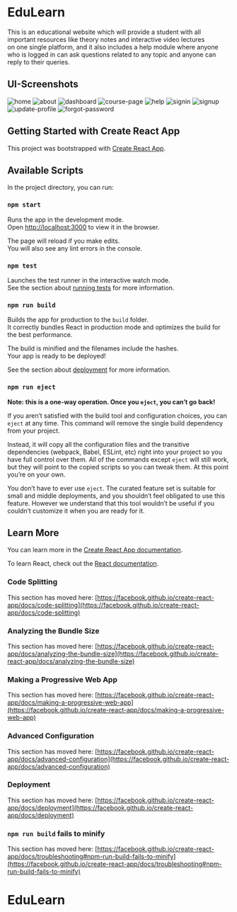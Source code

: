 # EduLearn

This is an educational website which will provide a student with all \
important resources like theory notes and interactive video lectures \
on one single platform, and it also includes a help module where anyone who is logged in can ask questions related to any topic and anyone can reply to their queries.

## UI-Screenshots

![home](https://github.com/vanshkarnwal13/EduLearn/blob/main/screenshots/home.PNG?raw=true)
![about](https://github.com/vanshkarnwal13/EduLearn/blob/main/screenshots/about.png?raw=true)
![dashboard](https://github.com/vanshkarnwal13/EduLearn/blob/main/screenshots/dashboard.png?raw=true)
![course-page](https://github.com/vanshkarnwal13/EduLearn/blob/main/screenshots/course-page.png?raw=true)
![help](https://github.com/vanshkarnwal13/EduLearn/blob/main/screenshots/help.png?raw=true)
![signin](https://github.com/vanshkarnwal13/EduLearn/blob/main/screenshots/signin.PNG?raw=true)
![signup](https://github.com/vanshkarnwal13/EduLearn/blob/main/screenshots/signup.PNG?raw=true)
![update-profile](https://github.com/vanshkarnwal13/EduLearn/blob/main/screenshots/update-profile.png?raw=true)
![forgot-password](https://github.com/vanshkarnwal13/EduLearn/blob/main/screenshots/forgot-password.png?raw=true)

## Getting Started with Create React App

This project was bootstrapped with [Create React App](https://github.com/facebook/create-react-app).

## Available Scripts

In the project directory, you can run:

### `npm start`

Runs the app in the development mode.\
Open [http://localhost:3000](http://localhost:3000) to view it in the browser.

The page will reload if you make edits.\
You will also see any lint errors in the console.

### `npm test`

Launches the test runner in the interactive watch mode.\
See the section about [running tests](https://facebook.github.io/create-react-app/docs/running-tests) for more information.

### `npm run build`

Builds the app for production to the `build` folder.\
It correctly bundles React in production mode and optimizes the build for the best performance.

The build is minified and the filenames include the hashes.\
Your app is ready to be deployed!

See the section about [deployment](https://facebook.github.io/create-react-app/docs/deployment) for more information.

### `npm run eject`

**Note: this is a one-way operation. Once you `eject`, you can’t go back!**

If you aren’t satisfied with the build tool and configuration choices, you can `eject` at any time. This command will remove the single build dependency from your project.

Instead, it will copy all the configuration files and the transitive dependencies (webpack, Babel, ESLint, etc) right into your project so you have full control over them. All of the commands except `eject` will still work, but they will point to the copied scripts so you can tweak them. At this point you’re on your own.

You don’t have to ever use `eject`. The curated feature set is suitable for small and middle deployments, and you shouldn’t feel obligated to use this feature. However we understand that this tool wouldn’t be useful if you couldn’t customize it when you are ready for it.

## Learn More

You can learn more in the [Create React App documentation](https://facebook.github.io/create-react-app/docs/getting-started).

To learn React, check out the [React documentation](https://reactjs.org/).

### Code Splitting

This section has moved here: [https://facebook.github.io/create-react-app/docs/code-splitting](https://facebook.github.io/create-react-app/docs/code-splitting)

### Analyzing the Bundle Size

This section has moved here: [https://facebook.github.io/create-react-app/docs/analyzing-the-bundle-size](https://facebook.github.io/create-react-app/docs/analyzing-the-bundle-size)

### Making a Progressive Web App

This section has moved here: [https://facebook.github.io/create-react-app/docs/making-a-progressive-web-app](https://facebook.github.io/create-react-app/docs/making-a-progressive-web-app)

### Advanced Configuration

This section has moved here: [https://facebook.github.io/create-react-app/docs/advanced-configuration](https://facebook.github.io/create-react-app/docs/advanced-configuration)

### Deployment

This section has moved here: [https://facebook.github.io/create-react-app/docs/deployment](https://facebook.github.io/create-react-app/docs/deployment)

### `npm run build` fails to minify

This section has moved here: [https://facebook.github.io/create-react-app/docs/troubleshooting#npm-run-build-fails-to-minify](https://facebook.github.io/create-react-app/docs/troubleshooting#npm-run-build-fails-to-minify)
# EduLearn
